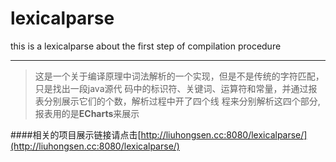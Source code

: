 # lexicalparse
this is a lexicalparse about the first step of compilation procedure

***

>这是一个关于编译原理中词法解析的一个实现，但是不是传统的字符匹配，只是找出一段java源代
 码中的标识符、关键词、运算符和常量，并通过报表分别展示它们的个数，解析过程中开了四个线
 程来分别解析这四个部分,报表用的是**ECharts**来展示

####相关的项目展示链接请点击[http://liuhongsen.cc:8080/lexicalparse/](http://liuhongsen.cc:8080/lexicalparse/)
